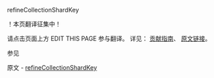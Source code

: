  refineCollectionShardKey

 ！本页翻译征集中！

请点击页面上方 EDIT THIS PAGE 参与翻译。
详见：
[贡献指南]( https://github.com/whaleal/MongoDB-Manual-zh/blob/master/CONTRIBUTING.md )、
[原文链接](  https://docs.mongodb.com/manual/reference/command/refineCollectionShardKey/  )。

 参见

原文 - [refineCollectionShardKey]( https://docs.mongodb.com/manual/reference/command/refineCollectionShardKey/ )


